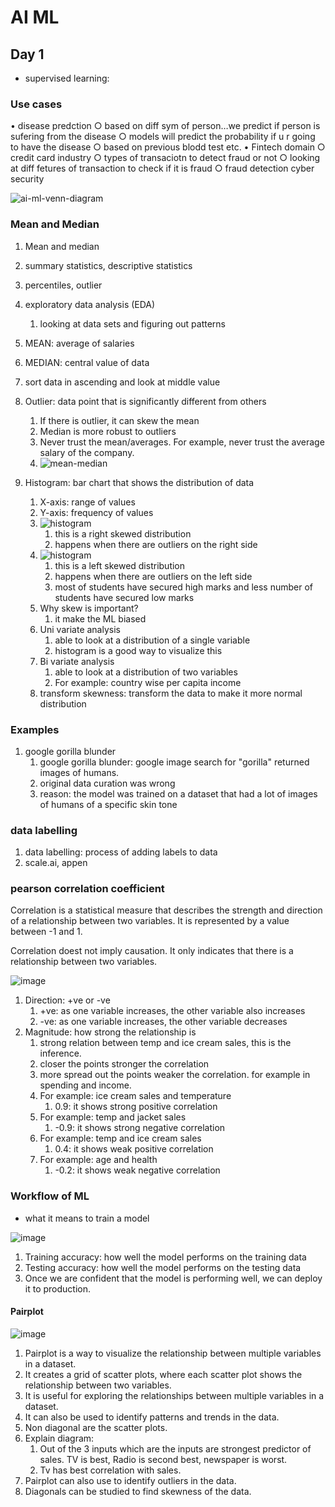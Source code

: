 # AI ML

## Day 1

* supervised learning: 

### Use cases

• disease predction
    ○ based on diff sym of person…we predict if person is sufering from the disease
    ○ models will predict the probability if u r going to have the disease
    ○ based on previous blodd test etc.
• Fintech domain
    ○ credit card industry
    ○ types of transaciotn to detect fraud or not
    ○ looking at diff fetures of transaction to check if it is fraud
    ○ fraud detection
cyber security

![ai-ml-venn-diagram](https://github.com/user-attachments/assets/5e6cd873-17a4-4b51-99f9-bc275dfc68ef)


### Mean and Median

1. Mean and median
1. summary statistics, descriptive statistics
1. percentiles, outlier
1. exploratory data analysis (EDA)
   1. looking at data sets and figuring out patterns
1. MEAN: average of salaries
1. MEDIAN: central value of data
1. sort data in ascending and look at middle value

1. Outlier: data point that is significantly different from others
   1. If there is outlier, it can skew the mean
   2. Median is more robust to outliers
   3. Never trust the mean/averages. For example, never trust the average salary of the company.
   4. ![mean-median](https://github.com/user-attachments/assets/b06c6208-d2a1-4103-b4c5-c8ecdb4b7870)

1. Histogram: bar chart that shows the distribution of data
   1. X-axis: range of values
   2. Y-axis: frequency of values
   3. ![histogram](https://github.com/user-attachments/assets/beb28768-66e9-48a9-b44e-97300f572cc2)
      1. this is a right skewed distribution
      2. happens when there are outliers on the right side
   4. ![histogram](https://github.com/user-attachments/assets/33a5d34d-872e-4dd5-bd16-83f0aa8c09e8)
      1. this is a left skewed distribution
      2. happens when there are outliers on the left side
      3. most of students have secured high marks and less number of students have secured low marks
   5. Why skew is important?
      1. it make the ML biased
   6. Uni variate analysis
      1. able to look at a distribution of a single variable
      2. histogram is a good way to visualize this
   7. Bi variate analysis
      1. able to look at a distribution of two variables
      2. For example: country wise per capita income
   8. transform skewness: transform the data to make it more normal distribution
  
### Examples

1. google gorilla blunder
   1. google gorilla blunder: google image search for "gorilla" returned images of humans.
   2. original data curation was wrong
   3. reason: the model was trained on a dataset that had a lot of images of humans of a specific skin tone

### data labelling

1. data labelling: process of adding labels to data
2. scale.ai, appen

### pearson correlation coefficient

Correlation is a statistical measure that describes the strength and direction of a relationship between two variables. It is represented by a value between -1 and 1.

Correlation doest not imply causation. It only indicates that there is a relationship between two variables.

![image](https://github.com/user-attachments/assets/b5f0db4c-e0c5-4b06-9ae8-f0acde6956e5)


1. Direction: +ve or -ve
   1. +ve: as one variable increases, the other variable also increases
   2. -ve: as one variable increases, the other variable decreases
2. Magnitude: how strong the relationship is
   1. strong relation between temp and ice cream sales, this is the inference.
   2. closer the points stronger the correlation
   3. more spread out the points weaker the correlation. for example in spending and income.
   4. For example: ice cream sales and temperature
      1. 0.9: it shows strong positive correlation
   5. For example: temp and jacket sales
      1. -0.9: it shows strong negative correlation
   6. For example: temp and ice cream sales
      1. 0.4: it shows weak positive correlation
   7. For example: age and health
      1. -0.2: it shows weak negative correlation


### Workflow of ML

* what it means to train a model

![image](https://github.com/user-attachments/assets/92dda6cf-0706-407a-b8da-e548bf0c595a)

1. Training accuracy: how well the model performs on the training data
2. Testing accuracy: how well the model performs on the testing data
3. Once we are confident that the model is performing well, we can deploy it to production.


#### Pairplot

![image](https://github.com/user-attachments/assets/0a99cfb7-9458-4fa1-ace7-d187eb9db7ad)

1. Pairplot is a way to visualize the relationship between multiple variables in a dataset.
2. It creates a grid of scatter plots, where each scatter plot shows the relationship between two variables.
3. It is useful for exploring the relationships between multiple variables in a dataset.
4. It can also be used to identify patterns and trends in the data.
5. Non diagonal are the scatter plots.
6. Explain diagram:
   1. Out of the 3 inputs which are the inputs are strongest predictor of sales. TV is best, Radio is second best, newspaper is worst.
   2. Tv has best correlation with sales.
7. Pairplot can also use to identify outliers in the data.
8. Diagonals can be studied to find skewness of the data.



